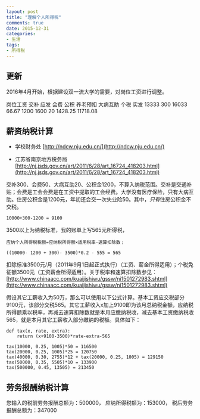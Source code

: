 ```yaml
---
layout: post
title: "理解个人所得税"
comments: true
date: 2015-12-31
categories:
- 生活
tags:
- 所得税
---
```



## 更新

2016年4月开始，根据建设双一流大学的需要，对岗位工资进行调整。

岗位工资	交补	应发	会费	公积	养老预扣	大病互助	个税	实发
13333	300	16033	66.67	1200	1600	20	1428.25	11718.08


## 薪资纳税计算

- 学校财务处 [http://ndcw.nju.edu.cn/](http://ndcw.nju.edu.cn/)

- 江苏省南京地方税务局 [http://nj.jsds.gov.cn/art/2011/6/28/art_16724_418203.html](http://nj.jsds.gov.cn/art/2011/6/28/art_16724_418203.html)


交补300、会费50、大病互助20、公积金1200，不算入纳税范围。交补是交通补贴；会费是工会会费是在工资中提取的工会经费。大学没有医疗保险，只有大病互助。住房公积金是1200元，年初还会交一次失业险50。其中，*只有*住房公积金不交税。

    10000+300-1200 = 9100

3500以上为纳税标准，我的账单上写565元所得税，

    应纳个人所得税税额=应纳税所得额×适用税率-速算扣除数；

    ((10000- 1200 + 300)- 3500)*0.2 - 555 = 565

扣除标准3500元/月（2011年9月1日起正式执行）（工资、薪金所得适用）；个税免征额3500元（工资薪金所得适用）。关于税率和速算扣除数参见：[http://www.chinaacc.com/kuaijishiwu/gssw/ni1501272983.shtml](http://www.chinaacc.com/kuaijishiwu/gssw/ni1501272983.shtml)

假设其它工薪收入为50万，那么可以使用以下公式计算。基本工资应交税部分9100元，该部分交税565。其它工薪收入x加上9100即为该月总纳税金额，应纳税所得额乘以税率，再减去速算扣除数就是本月应缴纳税收，减去基本工资缴纳税收565，就是本月其它工薪收入部分缴纳的税额。具体如下：

    def tax(x, rate, extra):
        return (x+9100-3500)*rate-extra-565

    tax(10000, 0.25, 1005)*50 = 116500
    tax(20000, 0.25, 1005)*25 = 120750
    tax(40000, 0.30, 2755)*12 + tax(20000, 0.25, 1005) = 129150
    tax(50000, 0.35, 5505)*10 = 133900
    tax(500000, 0.45, 13505) = 213450

## 劳务报酬纳税计算
您输入的税前劳务报酬总额为：500000， 应纳所得税额为：153000， 税后劳务报酬总额为：347000

